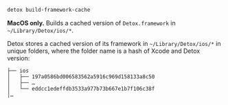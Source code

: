 
```bash
detox build-framework-cache
```

**MacOS only.** Builds a cached version of `Detox.framework` in `~/Library/Detox/ios/*`.

Detox stores a cached version of its framework in `~/Library/Detox/ios/*` in unique folders, where the folder name
is a hash of Xcode and Detox version:

```plain text
├── ios
│   ├── 197a0586bd006583562a5916c969d158133a8c50
│   ├── …
│   └── eddcc1edeffdb3533a977b73b667e1b7f106c38f
│…
```
